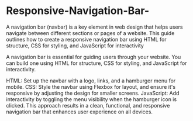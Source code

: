 # Responsive-Navigation-Bar-
A navigation bar (navbar) is a key element in web design that helps users navigate between different sections or pages of a website. This guide outlines how to create a responsive navigation bar using HTML for structure, CSS for styling, and JavaScript for interactivity

A navigation bar is essential for guiding users through your website. You can build one using HTML for structure, CSS for styling, and JavaScript for interactivity.

HTML: Set up the navbar with a logo, links, and a hamburger menu for mobile.
CSS: Style the navbar using Flexbox for layout, and ensure it's responsive by adjusting the design for smaller screens.
JavaScript: Add interactivity by toggling the menu visibility when the hamburger icon is clicked.
This approach results in a clean, functional, and responsive navigation bar that enhances user experience on all devices.
